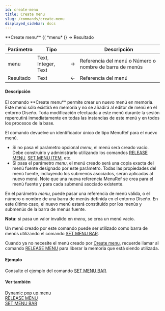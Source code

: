 ```yaml
---
id: create-menu
title: Create menu
slug: /commands/create-menu
displayed_sidebar: docs
---
```


<!--REF #_command_.Create menu.Syntax-->**Create menu** {( *menu* )} -> Resultado<!-- END REF-->
<!--REF #_command_.Create menu.Params-->
| Parámetro | Tipo |  | Descripción |
| --- | --- | --- | --- |
| menu | Text, Integer, Text | &rarr; | Referencia del menú o Número o nombre de barra de menús |
| Resultado | Text | &larr; | Referencia del menú |

<!-- END REF-->

#### Descripción 

<!--REF #_command_.Create menu.Summary-->El comando **Create menu** permite crear un nuevo menú en memoria.<!-- END REF--> Este menú sólo existirá en memoria y no se añadirá al editor de menú en el entorno Diseño. Toda modificación efectuada a este menú durante la sesión repercutirá inmediatamente en todas las instancias de este menú y en todos los procesos de la base. 

El comando devuelve un identificador único de tipo MenuRef para el nuevo menú.

* Si no pasa el parámetro opcional *menu*, el menú será creado vacío. Debe construirlo y administrarlo utilizando los comandos [RELEASE MENU](release-menu.md), [SET MENU ITEM](set-menu-item.md), etc.
* Si pasa el parámetro *menu*, el menú creado será una copia exacta del menú fuente designado por este parámetro. Todas las propiedades del menú fuente, incluyendo los submenús asociados, serán aplicadas al nuevo menú. Note que una nueva referencia MenuRef se crea para el menú fuente y para cada submenú asociado existente.

En el parámetro *menu*, puede pasar una referencia de menú válida, o el número o nombre de una barra de menús definida en el entorno Diseño. En este último caso, el nuevo menú estará constituido por los menús y submenús de la barra de menús fuente.

**Nota:** si pasa un valor invalido en *menu*, se crea un menú vacío.

Un menú creado por este comando puede ser utilizado como barra de menús utilizando el comando [SET MENU BAR](set-menu-bar.md).

Cuando ya no necesite el menú creado por [Create menu](create-menu.md), recuerde llamar al comando [RELEASE MENU](release-menu.md) para liberar la memoria que está siendo utilizada. 

#### Ejemplo 

Consulte el ejemplo del comando [SET MENU BAR](set-menu-bar.md "SET MENU BAR").

#### Ver también 

[Dynamic pop up menu](dynamic-pop-up-menu.md)  
[RELEASE MENU](release-menu.md)  
[SET MENU BAR](set-menu-bar.md)  